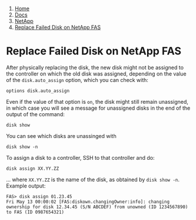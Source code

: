 <!-- -
Title: Replace Failed Disk on NetApp FAS
Description: How to replace a failed disk on a NetApp FAS
First Published: 2015-03-30
- -->

<ol class="breadcrumb" itemprop="breadcrumb">
        <li><a href="/">Home</a></li>
        <li><a href='/docs/'>Docs</a></li>
        <li><a href='/docs/netapp/'>NetApp</a></li>
        <li><a href='/docs/netapp/replace-disk-on-fas.html'>Replace Failed Disk on NetApp FAS</a></li>
</ol>

Replace Failed Disk on NetApp FAS
=================================

After physically replacing the disk, the new disk might not be assigned to the 
controller on which the old disk was assigned, depending on the value of the 
`disk.auto_assign` option, which you can check with:

    options disk.auto_assign

Even if the value of that option is `on`, the disk might still remain 
unassigned, in which case you will see a message for unassigned disks in the 
end of the output of the command:

    disk show

You can see which disks are unassinged with

    disk show -n

To assign a disk to a controller, SSH to that controller and do:

    disk assign XX.YY.ZZ

... where `XX.YY.ZZ` is the name of the disk, as obtained by `disk show -n`.
Example output:

    FAS> disk assign 01.23.45
    Fri May 13 00:00:02 [FAS:diskown.changingOwner:info]: changing ownership for disk 12.34.45 (S/N ABCDEF) from unowned (ID 1234567890) to FAS (ID 0987654321)  
